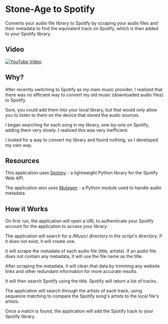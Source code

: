 # Stone-Age to Spotify

Converts your audio file library to Spotify by scraping your audio files and their metadata to find the equivalent track on Spotify, which is then added to your Spotify library.

## Video

[![YouTube Video](https://img.youtube.com/vi/h2hMfc7zDrY/0.jpg)](https://www.youtube.com/watch?v=h2hMfc7zDrY)

## Why?

After recently switching to Spotify as my main music provider, I realized that there was no efficient way to convert my old music (downloaded audio files) to Spotify.

Sure, you could add them into your local library, but that would only allow you to listen to them on the device that stored the audio sources.

I began searching for each song in my library, one-by-one on Spotify, adding them very slowly. I realized this was very inefficient.

I looked for a way to convert my library and found nothing, so I developed my own way.

## Resources

This application uses [Spotipy](http://spotipy.readthedocs.io/en/latest/#) - a lightweight Python library for the Spotify Web API.

The application also uses [Mutagen](https://mutagen.readthedocs.io/en/latest/) - a Python module used to handle audio metadata.

## How it Works

On first run, the application will open a URL to authenticate your Spotify account for the application to access your library.

The application will search for a /Music/ directory in the script's directory. If it does not exist, it will create one.

It will scrape the metadata of each audio file (title, artists). If an audio file does not contain any metadata, it will use the file name as the title.

After scraping the metadata, it will clean that data by trimming any website links and other redundant information for more accurate results.

It will then search Spotify using the title. Spotify will return a list of tracks.

The application will search through the artists of each track, using sequence matching to compare the Spotify song's artists to the local file's artists.

Once a match is found, the application will add the Spotify track to your Spotify library.